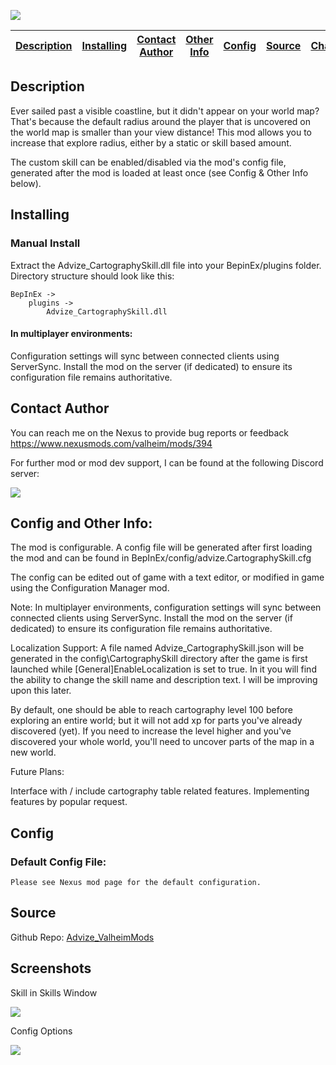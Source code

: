 ![](https://staticdelivery.nexusmods.com/mods/3667/images/394/394-1701937869-2137190105.png)

| [Description](#description) | [Installing](#installing) | [Contact Author](#contact-author) | [Other Info](#config-and-other-info) | [Config](#config) | [Source](#source) | [Changelog](#changelog) | [Screenshots](#screenshots) |
|---|---|---|---|---|---|---|---|

## Description
Ever sailed past a visible coastline, but it didn't appear on your world map? That's because the default radius around the player that is uncovered on the world map is smaller than your view distance! This mod allows you to increase that explore radius, either by a static or skill based amount.

The custom skill can be enabled/disabled via the mod's config file, generated after the mod is loaded at least once (see Config & Other Info below).

## Installing

### Manual Install

Extract the Advize_CartographySkill.dll file into your BepinEx/plugins folder.
Directory structure should look like this:
```
BepInEx ->
    plugins ->
        Advize_CartographySkill.dll
```
#### In multiplayer environments:
Configuration settings will sync between connected clients using ServerSync. Install the mod on the server (if dedicated) to ensure its configuration file remains authoritative.

## Contact Author
You can reach me on the Nexus to provide bug reports or feedback https://www.nexusmods.com/valheim/mods/394

For further mod or mod dev support, I can be found at the following Discord server:

[![](https://i.imgur.com/HZMpQip.png)](https://discord.gg/89bBsvK5KC)

## Config and Other Info:
The mod is configurable. A config file will be generated after first loading the mod and can be found in ﻿BepInEx/config/advize.CartographySkill.cfg

The config can be edited out of game with a text editor, or modified in game using the Configuration Manager mod.

Note: In multiplayer environments, configuration settings will sync between connected clients using ServerSync. Install the mod on the server (if dedicated) to ensure its configuration file remains authoritative.

Localization Support: A file named Advize_CartographySkill.json will be generated in the config\CartographySkill directory after the game is first launched while [General]EnableLocalization is set to true. In it you will find the ability to change the skill name and description text. I will be improving upon this later.

By default, one should be able to reach cartography level 100 before exploring an entire world; but it will not add xp for parts you've already discovered (yet). If you need to increase the level higher and you've discovered your whole world, you'll need to uncover parts of the map in a new world.

Future Plans:

Interface with / include cartography table related features.
Implementing features by popular request.

## Config
### Default Config File:
```
Please see Nexus mod page for the default configuration.
```
## Source
Github Repo: [Advize_ValheimMods](https://github.com/AdvizeGH/Advize_ValheimMods)

## Screenshots

Skill in Skills Window

![](https://staticdelivery.nexusmods.com/mods/3667/images/394/394-1615440013-1118542910.png)

Config Options

![](https://staticdelivery.nexusmods.com/mods/3667/images/394/394-1701939052-1235984861.png)